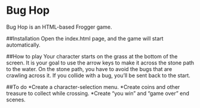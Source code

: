 Bug Hop
=======

Bug Hop is an HTML-based Frogger game.

##Installation
Open the index.html page, and the game will start automatically.

##How to play
Your character starts on the grass at the bottom of the screen.  It is your goal to use the arrow keys to make it across the stone path to the water.  On the stone path, you have to avoid the bugs that are crawling across it.  If you collide with a bug, you’ll be sent back to the start.

##To do
*Create a character-selection menu.
*Create coins and other treasure to collect while crossing.
*Create “you win” and “game over” end scenes.